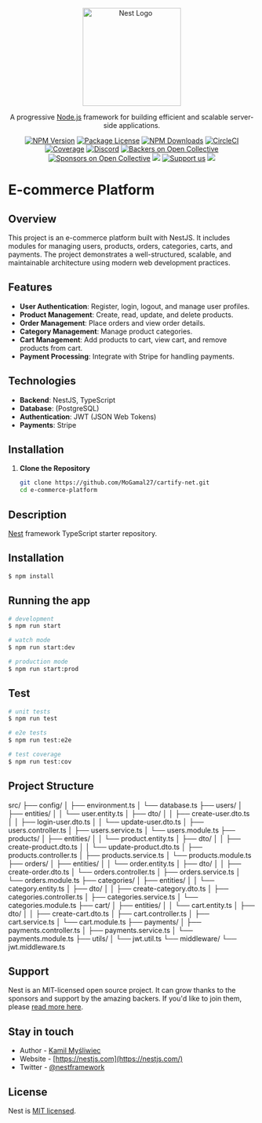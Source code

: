 <p align="center">
  <a href="http://nestjs.com/" target="blank"><img src="https://nestjs.com/img/logo-small.svg" width="200" alt="Nest Logo" /></a>
</p>

[circleci-image]: https://img.shields.io/circleci/build/github/nestjs/nest/master?token=abc123def456
[circleci-url]: https://circleci.com/gh/nestjs/nest

  <p align="center">A progressive <a href="http://nodejs.org" target="_blank">Node.js</a> framework for building efficient and scalable server-side applications.</p>
    <p align="center">
<a href="https://www.npmjs.com/~nestjscore" target="_blank"><img src="https://img.shields.io/npm/v/@nestjs/core.svg" alt="NPM Version" /></a>
<a href="https://www.npmjs.com/~nestjscore" target="_blank"><img src="https://img.shields.io/npm/l/@nestjs/core.svg" alt="Package License" /></a>
<a href="https://www.npmjs.com/~nestjscore" target="_blank"><img src="https://img.shields.io/npm/dm/@nestjs/common.svg" alt="NPM Downloads" /></a>
<a href="https://circleci.com/gh/nestjs/nest" target="_blank"><img src="https://img.shields.io/circleci/build/github/nestjs/nest/master" alt="CircleCI" /></a>
<a href="https://coveralls.io/github/nestjs/nest?branch=master" target="_blank"><img src="https://coveralls.io/repos/github/nestjs/nest/badge.svg?branch=master#9" alt="Coverage" /></a>
<a href="https://discord.gg/G7Qnnhy" target="_blank"><img src="https://img.shields.io/badge/discord-online-brightgreen.svg" alt="Discord"/></a>
<a href="https://opencollective.com/nest#backer" target="_blank"><img src="https://opencollective.com/nest/backers/badge.svg" alt="Backers on Open Collective" /></a>
<a href="https://opencollective.com/nest#sponsor" target="_blank"><img src="https://opencollective.com/nest/sponsors/badge.svg" alt="Sponsors on Open Collective" /></a>
  <a href="https://paypal.me/kamilmysliwiec" target="_blank"><img src="https://img.shields.io/badge/Donate-PayPal-ff3f59.svg"/></a>
    <a href="https://opencollective.com/nest#sponsor"  target="_blank"><img src="https://img.shields.io/badge/Support%20us-Open%20Collective-41B883.svg" alt="Support us"></a>
  <a href="https://twitter.com/nestframework" target="_blank"><img src="https://img.shields.io/twitter/follow/nestframework.svg?style=social&label=Follow"></a>
</p>
  <!--[![Backers on Open Collective](https://opencollective.com/nest/backers/badge.svg)](https://opencollective.com/nest#backer)
  [![Sponsors on Open Collective](https://opencollective.com/nest/sponsors/badge.svg)](https://opencollective.com/nest#sponsor)-->

# E-commerce Platform

## Overview
This project is an e-commerce platform built with NestJS. It includes modules for managing users, products, orders, categories, carts, and payments. The project demonstrates a well-structured, scalable, and maintainable architecture using modern web development practices.

## Features
- **User Authentication**: Register, login, logout, and manage user profiles.
- **Product Management**: Create, read, update, and delete products.
- **Order Management**: Place orders and view order details.
- **Category Management**: Manage product categories.
- **Cart Management**: Add products to cart, view cart, and remove products from cart.
- **Payment Processing**: Integrate with Stripe for handling payments.

## Technologies
- **Backend**: NestJS, TypeScript
- **Database**: (PostgreSQL)
- **Authentication**: JWT (JSON Web Tokens)
- **Payments**: Stripe

## Installation

1. **Clone the Repository**
   ```bash
   git clone https://github.com/MoGamal27/cartify-net.git
   cd e-commerce-platform


## Description

[Nest](https://github.com/nestjs/nest) framework TypeScript starter repository.

## Installation

```bash
$ npm install
```

## Running the app

```bash
# development
$ npm run start

# watch mode
$ npm run start:dev

# production mode
$ npm run start:prod
```

## Test

```bash
# unit tests
$ npm run test

# e2e tests
$ npm run test:e2e

# test coverage
$ npm run test:cov
```

## Project Structure
src/
  ├── config/
  │   ├── environment.ts
  │   └── database.ts
  ├── users/
  │   ├── entities/
  │   │   └── user.entity.ts
  │   ├── dto/
  │   │   ├── create-user.dto.ts
  │   │   ├── login-user.dto.ts
  │   │   └── update-user.dto.ts
  │   ├── users.controller.ts
  │   ├── users.service.ts
  │   └── users.module.ts
  ├── products/
  │   ├── entities/
  │   │   └── product.entity.ts
  │   ├── dto/
  │   │   ├── create-product.dto.ts
  │   │   └── update-product.dto.ts
  │   ├── products.controller.ts
  │   ├── products.service.ts
  │   └── products.module.ts
  ├── orders/
  │   ├── entities/
  │   │   └── order.entity.ts
  │   ├── dto/
  │   │   ├── create-order.dto.ts
  │   └── orders.controller.ts
  │   ├── orders.service.ts
  │   └── orders.module.ts
  ├── categories/
  │   ├── entities/
  │   │   └── category.entity.ts
  │   ├── dto/
  │   │   ├── create-category.dto.ts
  │   ├── categories.controller.ts
  │   ├── categories.service.ts
  │   └── categories.module.ts
  ├── cart/
  │   ├── entities/
  │   │   └── cart.entity.ts
  │   ├── dto/
  │   │   ├── create-cart.dto.ts
  │   ├── cart.controller.ts
  │   ├── cart.service.ts
  │   └── cart.module.ts
  ├── payments/
  │   ├── payments.controller.ts
  │   ├── payments.service.ts
  │   └── payments.module.ts
  ├── utils/
  │   └── jwt.util.ts
  └── middleware/
      └── jwt.middleware.ts


## Support

Nest is an MIT-licensed open source project. It can grow thanks to the sponsors and support by the amazing backers. If you'd like to join them, please [read more here](https://docs.nestjs.com/support).

## Stay in touch

- Author - [Kamil Myśliwiec](https://kamilmysliwiec.com)
- Website - [https://nestjs.com](https://nestjs.com/)
- Twitter - [@nestframework](https://twitter.com/nestframework)

## License

Nest is [MIT licensed](LICENSE).
